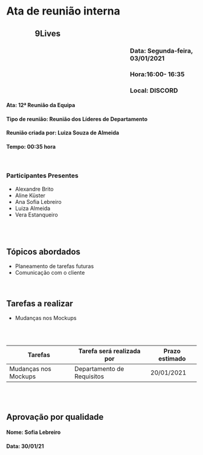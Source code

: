 ﻿# Ata de reunião interna

## <p style='padding-left:15%'> <b> 9Lives </b> <insert date_dime></p>

### <p style='padding-left:65%'> <b>Data:</b> Segunda-feira, 03/01/2021 <insert date_dime></p>
### <p style='padding-left:65%'> <b>Hora:</b>16:00- 16:35<insert date_dime></p>
### <p style='padding-left:65%'> <b>Local:</b> DISCORD <insert date_dime></p>

#### <b> Ata:</b> 12ª Reunião da Equipa
#### <b> Tipo de reunião:</b> Reunião dos Líderes de Departamento
#### <b> Reunião criada por:</b> Luiza Souza de Almeida
#### <b> Tempo:</b> 00:35 hora

</br>

### <b>Participantes Presentes</b>
* Alexandre Brito
* Aline Küster
* Ana Sofia Lebreiro
* Luiza Almeida
* Vera Estanqueiro

<br/>
<br/>

## <b> Tópicos abordados </b>
* Planeamento de tarefas futuras
* Comunicação com o cliente
<br/>

## Tarefas a realizar
* Mudanças nos Mockups
<br/>
<br/>

Tarefas | Tarefa será realizada por |  Prazo estimado
--- | --- | --- | 
Mudanças nos Mockups | Departamento de Requisitos | 20/01/2021 | 
</br>
</br>

## Aprovação por qualidade
#### <b> Nome: Sofia Lebreiro</b> 
#### <b> Data: 30/01/21 </b> 
